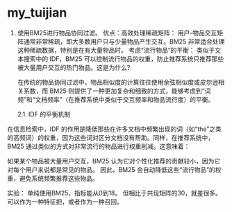 # my_tuijian
1. 使用BM25进行物品协同过滤。
优点：高效处理稀疏矩阵： 用户-物品交互矩阵通常非常稀疏，即大多数用户只与少量物品产生交互。BM25 非常适合处理这种稀疏数据，特别是在有大量物品时。
      考虑“流行物品”的平衡： 类似于文本搜索中的 IDF，BM25 可以控制流行物品的权重，防止推荐系统只推荐那些被大量用户交互的热门物品。这是为什么?
   
   在传统的物品协同过滤中，物品相似度的计算往往使用余弦相似度或皮尔逊相关系数，而 BM25 则提供了一种更加复杂和细致的方式，能够考虑到“词频”和“文档频率”（在推荐系统中类似于交互频率和物品流行度）的平衡。

   2.1. IDF 的平衡机制

在信息检索中，IDF 的作用是降低那些在许多文档中频繁出现的词（如“the”之类的高频词）的权重，因为这些词对区分文档没有帮助。同样，在推荐系统中，BM25 通过类似的方式对非常流行的物品进行权重削减。这意味着：

如果某个物品被大量用户交互，BM25 认为它对个性化推荐的贡献较小，因为它对每个用户来说都是常见的物品。
因此，BM25 会自动降低这些“流行物品”的权重，避免系统频繁推荐这些物品。

实验： 单纯使用BM25，指标能从0到18。 但相比于共现矩阵的30，就差很多。可以作为一种特征把，或者作为一种召回。
